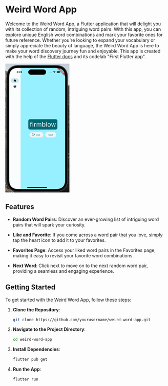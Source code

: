 # Weird Word App

Welcome to the Weird Word App, a Flutter application that will delight you with its collection of random, intriguing word pairs. With this app, you can explore unique English word combinations and mark your favorite ones for future reference. Whether you're looking to expand your vocabulary or simply appreciate the beauty of language, the Weird Word App is here to make your word discovery journey fun and enjoyable. This app is created with the help of the [Flutter docs](https://codelabs.developers.google.com/codelabs/flutter-codelab-first#0) and its codelab "First Flutter app".  

<img src="./img/demo.png" alt="Wierd Word App Demo" width="200" height="400">

## Features

- **Random Word Pairs**: Discover an ever-growing list of intriguing word pairs that will spark your curiosity.

- **Like and Favorite**: If you come across a word pair that you love, simply tap the heart icon to add it to your favorites.

- **Favorites Page**: Access your liked word pairs in the Favorites page, making it easy to revisit your favorite word combinations.

- **Next Word**: Click next to move on to the next random word pair, providing a seamless and engaging experience.

## Getting Started

To get started with the Weird Word App, follow these steps:

1. **Clone the Repository**:

   ```bash
   git clone https://github.com/yourusername/weird-word-app.git

2. **Navigate to the Project Directory**:

   ```bash
   cd weird-word-app

3. **Install Dependencies**:

   ```bash
   flutter pub get

4. **Run the App**:

   ```bash
   flutter run

    
   
